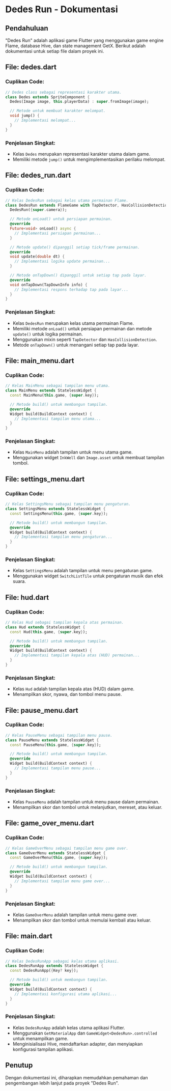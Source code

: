 # Dedes Run - Dokumentasi

## Pendahuluan

"Dedes Run" adalah aplikasi game Flutter yang menggunakan game engine Flame, database Hive, dan state management GetX. Berikut adalah dokumentasi untuk setiap file dalam proyek ini.

## File: dedes.dart

### Cuplikan Code:

```dart
// Dedes class sebagai representasi karakter utama.
class Dedes extends SpriteComponent {
  Dedes(Image image, this.playerData) : super.fromImage(image);

  // Metode untuk membuat karakter melompat.
  void jump() {
    // Implementasi melompat...
  }
}
```

### Penjelasan Singkat:

- Kelas `Dedes` merupakan representasi karakter utama dalam game.
- Memiliki metode `jump()` untuk mengimplementasikan perilaku melompat.

## File: dedes_run.dart

### Cuplikan Code:

```dart
// Kelas DedesRun sebagai kelas utama permainan Flame.
class DedesRun extends FlameGame with TapDetector, HasCollisionDetection {
  DedesRun({super.camera});

  // Metode onLoad() untuk persiapan permainan.
  @override
  Future<void> onLoad() async {
    // Implementasi persiapan permainan...
  }

  // Metode update() dipanggil setiap tick/frame permainan.
  @override
  void update(double dt) {
    // Implementasi logika update permainan...
  }

  // Metode onTapDown() dipanggil untuk setiap tap pada layar.
  @override
  void onTapDown(TapDownInfo info) {
    // Implementasi respons terhadap tap pada layar...
  }
}
```

### Penjelasan Singkat:

- Kelas `DedesRun` merupakan kelas utama permainan Flame.
- Memiliki metode `onLoad()` untuk persiapan permainan dan metode `update()` untuk logika permainan.
- Menggunakan mixin seperti `TapDetector` dan `HasCollisionDetection`.
- Metode `onTapDown()` untuk menangani setiap tap pada layar.

## File: main_menu.dart

### Cuplikan Code:

```dart
// Kelas MainMenu sebagai tampilan menu utama.
class MainMenu extends StatelessWidget {
  const MainMenu(this.game, {super.key});

  // Metode build() untuk membangun tampilan.
  @override
  Widget build(BuildContext context) {
    // Implementasi tampilan menu utama...
  }
}
```

### Penjelasan Singkat:

- Kelas `MainMenu` adalah tampilan untuk menu utama game.
- Menggunakan widget `InkWell` dan `Image.asset` untuk membuat tampilan tombol.

## File: settings_menu.dart

### Cuplikan Code:

```dart
// Kelas SettingsMenu sebagai tampilan menu pengaturan.
class SettingsMenu extends StatelessWidget {
  const SettingsMenu(this.game, {super.key});

  // Metode build() untuk membangun tampilan.
  @override
  Widget build(BuildContext context) {
    // Implementasi tampilan menu pengaturan...
  }
}
```

### Penjelasan Singkat:

- Kelas `SettingsMenu` adalah tampilan untuk menu pengaturan game.
- Menggunakan widget `SwitchListTile` untuk pengaturan musik dan efek suara.

## File: hud.dart

### Cuplikan Code:

```dart
// Kelas Hud sebagai tampilan kepala atas permainan.
class Hud extends StatelessWidget {
  const Hud(this.game, {super.key});

  // Metode build() untuk membangun tampilan.
  @override
  Widget build(BuildContext context) {
    // Implementasi tampilan kepala atas (HUD) permainan...
  }
}
```

### Penjelasan Singkat:

- Kelas `Hud` adalah tampilan kepala atas (HUD) dalam game.
- Menampilkan skor, nyawa, dan tombol menu pause.

## File: pause_menu.dart

### Cuplikan Code:

```dart
// Kelas PauseMenu sebagai tampilan menu pause.
class PauseMenu extends StatelessWidget {
  const PauseMenu(this.game, {super.key});

  // Metode build() untuk membangun tampilan.
  @override
  Widget build(BuildContext context) {
    // Implementasi tampilan menu pause...
  }
}
```

### Penjelasan Singkat:

- Kelas `PauseMenu` adalah tampilan untuk menu pause dalam permainan.
- Menampilkan skor dan tombol untuk melanjutkan, mereset, atau keluar.

## File: game_over_menu.dart

### Cuplikan Code:

```dart
// Kelas GameOverMenu sebagai tampilan menu game over.
class GameOverMenu extends StatelessWidget {
  const GameOverMenu(this.game, {super.key});

  // Metode build() untuk membangun tampilan.
  @override
  Widget build(BuildContext context) {
    // Implementasi tampilan menu game over...
  }
}
```

### Penjelasan Singkat:

- Kelas `GameOverMenu` adalah tampilan untuk menu game over.
- Menampilkan skor dan tombol untuk memulai kembali atau keluar.

## File: main.dart

### Cuplikan Code:

```dart
// Kelas DedesRunApp sebagai kelas utama aplikasi.
class DedesRunApp extends StatelessWidget {
  const DedesRunApp({Key? key});

  // Metode build() untuk membangun tampilan.
  @override
  Widget build(BuildContext context) {
    // Implementasi konfigurasi utama aplikasi...
  }
}
```

### Penjelasan Singkat:

- Kelas `DedesRunApp` adalah kelas utama aplikasi Flutter.
- Menggunakan `GetMaterialApp` dan `GameWidget<DedesRun>.controlled` untuk menampilkan game.
- Menginisialisasi Hive, mendaftarkan adapter, dan menyiapkan konfigurasi tampilan aplikasi.

## Penutup

Dengan dokumentasi ini, diharapkan memudahkan pemahaman dan pengembangan lebih lanjut pada proyek "Dedes Run".
